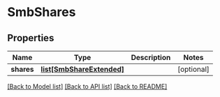 # SmbShares

## Properties
Name | Type | Description | Notes
------------ | ------------- | ------------- | -------------
**shares** | [**list[SmbShareExtended]**](SmbShareExtended.md) |  | [optional] 

[[Back to Model list]](../README.md#documentation-for-models) [[Back to API list]](../README.md#documentation-for-api-endpoints) [[Back to README]](../README.md)


